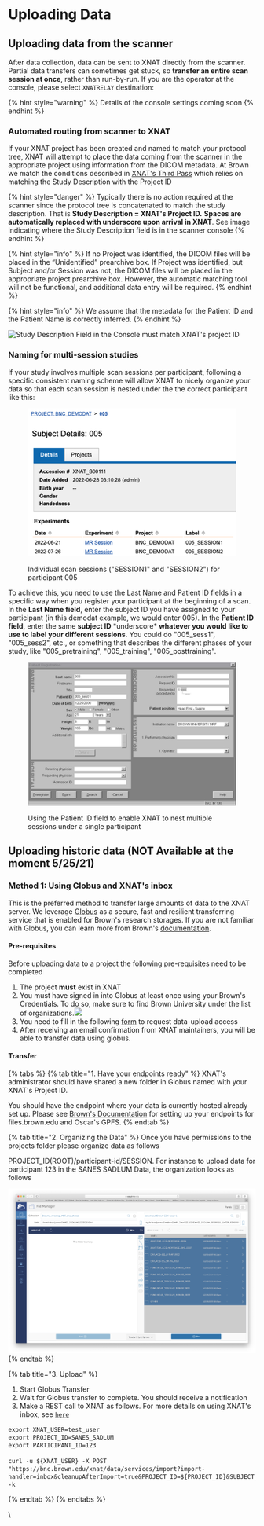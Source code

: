 # Uploading Data

## Uploading data from the scanner

After data collection, data can be sent to XNAT directly from the scanner. Partial data transfers can sometimes get stuck, so **transfer an entire scan session at once**, rather than run-by-run. If you are the operator at the console, please select `XNATRELAY` destination:

{% hint style="warning" %}
Details of the console settings coming soon
{% endhint %}

### Automated routing from scanner to XNAT

If your XNAT project has been created and named to match your protocol tree, XNAT will attempt to place the data coming from the scanner in the appropriate project using information from the DICOM metadata. At Brown we match the conditions described in [XNAT's Third Pass](https://wiki.xnat.org/documentation/how-to-use-xnat/image-session-upload-methods-in-xnat/how-xnat-scans-dicom-to-map-to-project-subject-session) which relies on matching the Study Description with the Project ID

{% hint style="danger" %}
Typically there is no action required at the scanner since the protocol tree is concatenated to match the study description. That is **Study Description = XNAT's Project ID.** **Spaces are automatically replaced with underscore upon arrival in XNAT**. See image indicating where the Study Description field is in the scanner console
{% endhint %}

{% hint style="info" %}
If no Project was identified, the DICOM files will be placed in the “Unidentified” prearchive box. If Project was identified, but Subject and/or Session was not, the DICOM files will be placed in the appropriate project prearchive box. However, the automatic matching tool will not be functional, and additional data entry will be required.
{% endhint %}

{% hint style="info" %}
We assume that the metadata for the Patient ID and the Patient Name is correctly inferred.
{% endhint %}

![Study Description Field in the Console must match XNAT's project ID](../.gitbook/assets/IMG\_3251.jpeg)

### Naming for multi-session studies

If your study involves multiple scan sessions per participant, following a specific consistent naming scheme will allow XNAT to nicely organize your data so that each scan session is nested under the the correct participant like this:

<figure><img src="../.gitbook/assets/Screen Shot 2022-10-26 at 11.34.40 AM (1).png" alt=""><figcaption><p>Individual scan sessions ("SESSION1" and "SESSION2") for participant 005</p></figcaption></figure>

To achieve this, you need to use the Last Name and Patient ID fields in a specific way when you register your participant at the beginning of a scan. In the **Last Name field**, enter the subject ID you have assigned to your participant (in this demodat example, we would enter 005). In the **Patient ID field**, enter the same **subject ID** \*underscore\* **whatever you would like to use to label your different sessions**. You could do "005\_sess1", "005\_sess2", etc., or something that describes the different phases of your study, like "005\_pretraining", "005\_training", "005\_posttraining".

<figure><img src="../.gitbook/assets/multisess.JPG" alt=""><figcaption><p>Using the Patient ID field to enable XNAT to nest multiple sessions under a single participant</p></figcaption></figure>

## Uploading historic data (NOT Available at the moment 5/25/21)

### Method 1: Using Globus and XNAT's inbox

This is the preferred method to transfer large amounts of data to the XNAT server. We leverage [Globus](https://www.globus.org) as a secure, fast and resilient transferring service that is enabled for Brown's research storages. If you are not familiar with Globus, you can learn more from Brown's [documentation](https://docs.ccv.brown.edu/globus/).&#x20;

#### Pre-requisites

Before uploading data to a project the following pre-requisites need to be completed

1. The project **must** exist in XNAT
2. You must have signed in into Globus at least once using your Brown's Credentials. To do so, make sure to find Brown University under the list of organizations.![](https://gblobscdn.gitbook.com/assets%2F-LtBPWc3lCoK-ZiQIe15%2F-M54q3ji-pth\_NceEVA5%2F-M54vJLchHgpZLC2CMbL%2Fimage.png?alt=media\&token=e49aa5ef-7a68-418d-8955-6198a510a857)
3. You need to fill in the following [form](https://forms.gle/XhA9c7UssSzBB1NE7) to request data-upload access&#x20;
4. After receiving an email confirmation from XNAT maintainers, you will be able to transfer data using globus.



#### Transfer

{% tabs %}
{% tab title="1. Have your endpoints ready" %}
XNAT's administrator should have shared a new folder in Globus named with your XNAT's Project ID.

You should have the endpoint where your data is currently hosted already set up. Please see [Brown's Documentation](https://docs.brown.edu/globus) for setting up your endpoints for files.brown.edu and Oscar's GPFS.&#x20;
{% endtab %}

{% tab title="2. Organizing the Data" %}
Once you have permissions to the projects folder please organize data as follows

PROJECT\_ID(ROOT)/participant-id/SESSION. For instance to upload data for participant 123 in the SANES SADLUM Data, the organization looks as follows

![](<../.gitbook/assets/image (29).png>)
{% endtab %}

{% tab title="3. Upload" %}
1. Start Globus Transfer
2. Wait for Globus transfer to complete. You should receive a notification
3. Make a REST call to XNAT as follows. For more details on using XNAT's inbox, see [`here`](https://wiki.xnat.org/documentation/how-to-use-xnat/image-session-upload-methods-in-xnat/using-dicom-inbox-to-import-an-image-session)

```
export XNAT_USER=test_user
export PROJECT_ID=SANES_SADLUM
export PARTICIPANT_ID=123

curl -u ${XNAT_USER} -X POST "https://bnc.brown.edu/xnat/data/services/import?import-handler=inbox&cleanupAfterImport=true&PROJECT_ID=${PROJECT_ID}&SUBJECT_ID=${PARTICIPANT_ID}&EXPT_LABEL=${PARTICIPANT_ID}&path=/data/xnat/inbox/${PROJECT_ID}/${PARTICIPANT_ID}" -k
```
{% endtab %}
{% endtabs %}



\




